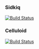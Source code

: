 

### Sidkiq
[![Build Status](https://rbx-badge-dash-2.herokuapp.com/repos/mperham/sidekiq/branches/master)](https://travis-ci.org/mperham/sidekiq)

### Celluloid
[![Build Status](https://rbx-badge-dash-2.herokuapp.com/repos/celluloid/celluloid/branches/master)](https://travis-ci.org/celluloid/celluloid)

